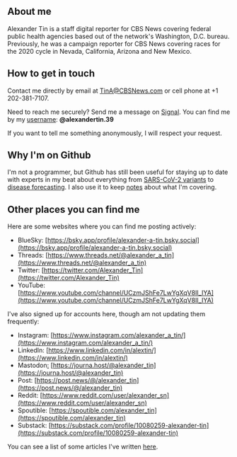 ## About me

Alexander Tin is a staff digital reporter for CBS News covering federal public health agencies based out of the network's Washington, D.C. bureau. Previously, he was a campaign reporter for CBS News covering races for the 2020 cycle in Nevada, California, Arizona and New Mexico.

## How to get in touch

Contact me directly by email at [TinA@CBSNews.com](mailto:TinA@CBSNews.com) or cell phone at +1 202-381-7107. 

Need to reach me securely? Send me a message on [Signal](https://signal.org/). You can find me by my [username](https://support.signal.org/hc/en-us/articles/6712070553754-Phone-Number-Privacy-and-Usernames#username_start_chat): **@alexandertin.39**

If you want to tell me something anonymously, I will respect your request. 

## Why I'm on Github

I'm not a programmer, but Github has still been useful for staying up to date with experts in my beat about everything from [SARS-CoV-2 variants](https://github.com/neherlab/SARS-CoV-2_variant-reports/) to [disease forecasting](https://github.com/reichlab/covid19-forecast-hub). I also use it to keep [notes](https://tinalexander.github.io/notes/) about what I'm covering. 

## Other places you can find me

Here are some websites where you can find me posting actively:

- BlueSky: [https://bsky.app/profile/alexander-a-tin.bsky.social](https://bsky.app/profile/alexander-a-tin.bsky.social)
- Threads: [https://www.threads.net/@alexander_a_tin](https://www.threads.net/@alexander_a_tin)
- Twitter: [https://twitter.com/Alexander_Tin](https://twitter.com/Alexander_Tin)
- YouTube: [https://www.youtube.com/channel/UCzmJShFe7LwYgXqV8II_IYA](https://www.youtube.com/channel/UCzmJShFe7LwYgXqV8II_IYA)

I've also signed up for accounts here, though am not updating them frequently:

- Instagram: [https://www.instagram.com/alexander_a_tin/](https://www.instagram.com/alexander_a_tin/)
- LinkedIn: [https://www.linkedin.com/in/alextin/](https://www.linkedin.com/in/alextin/)
- Mastodon<a rel="me" href="https://journa.host/@alexander_tin">:</a> [https://journa.host/@alexander_tin](https://journa.host/@alexander_tin)
- Post: [https://post.news/@/alexander_tin](https://post.news/@/alexander_tin)
- Reddit: [https://www.reddit.com/user/alexander_sn](https://www.reddit.com/user/alexander_sn)
- Spoutible: [https://spoutible.com/alexander_tin](https://spoutible.com/alexander_tin)
- Substack: [https://substack.com/profile/10080259-alexander-tin](https://substack.com/profile/10080259-alexander-tin)

You can see a list of some articles I've written [here](https://tinalexander.github.io/notes/2024/articles).
